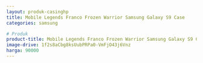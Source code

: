 ```yaml
---
layout: produk-casinghp
title: Mobile Legends Franco Frozen Warrior Samsung Galaxy S9 Case
categories: samsung

# Produk
product-title: Mobile Legends Franco Frozen Warrior Samsung Galaxy S9 Case
image-drive: 1f2s8aCbg8ksUubPRPa0-VmFjO43j6Vnz
harga: 90000
---
```

